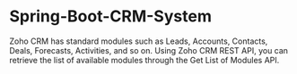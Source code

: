 # Spring-Boot-CRM-System

Zoho CRM has standard modules such as Leads, Accounts, Contacts, Deals, Forecasts, Activities, and so on. Using Zoho CRM REST API, you can retrieve the list of available modules through the Get List of Modules API.
